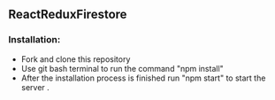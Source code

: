 ## ReactReduxFirestore

### Installation:
* Fork and clone this repository
* Use git bash terminal to run the command "npm install" 
* After the installation process is finished run "npm start" to start the server .
